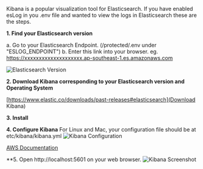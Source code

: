 Kibana is a popular visualization tool for Elasticsearch. If you have enabled esLog in you .env file and wanted to view the logs in Elasticsearch these are the steps.

**1. Find your Elasticsearch version**

a. Go to your Elasticsearch Endpoint. (/protected/.env under "ESLOG_ENDPOINT")
b. Enter this link into your browser. eg. https://xxxxxxxxxxxxxxxxxxxx.ap-southeast-1.es.amazonaws.com

![Elasticsearch Version](https://firebasestorage.googleapis.com/v0/b/edmondtm-1d8ed.appspot.com/o/elasticsearchversion.png?alt=media&token=36a27df2-8921-49a4-81a8-6598ae7955a2)

**2. Download Kibana corresponding to your Elasticsearch version and Operating System**

[https://www.elastic.co/downloads/past-releases#elasticsearch](Download Kibana)

**3. Install**

**4. Configure Kibana**
For Linux and Mac, your configuration file should be at etc/kibana/kibana.yml
![Kibana Configuration](https://firebasestorage.googleapis.com/v0/b/edmondtm-1d8ed.appspot.com/o/kibana%20configuration.png?alt=media&token=2b15de9e-a2de-4a69-a4f9-ff72acf23d80)

[AWS Documentation](https://docs.aws.amazon.com/elasticsearch-service/latest/developerguide/es-kibana.html)

**5. Open http://localhost:5601 on your web browser.
![Kibana Screenshot](https://firebasestorage.googleapis.com/v0/b/edmondtm-1d8ed.appspot.com/o/kibana%20screenshot.png?alt=media&token=9a2724b9-b082-42be-9c3b-aa284f539324)




